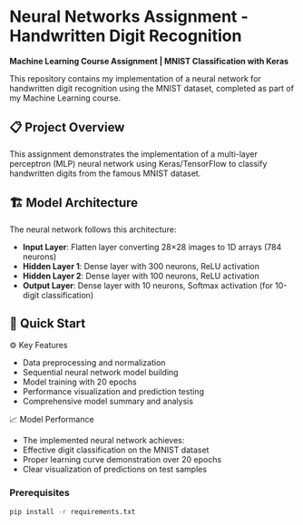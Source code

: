 # Neural Networks Assignment - Handwritten Digit Recognition

**Machine Learning Course Assignment | MNIST Classification with Keras**

This repository contains my implementation of a neural network for handwritten digit recognition using the MNIST dataset, completed as part of my Machine Learning course.

## 📋 Project Overview

This assignment demonstrates the implementation of a multi-layer perceptron (MLP) neural network using Keras/TensorFlow to classify handwritten digits from the famous MNIST dataset.

## 🏗️ Model Architecture

The neural network follows this architecture:
- **Input Layer**: Flatten layer converting 28×28 images to 1D arrays (784 neurons)
- **Hidden Layer 1**: Dense layer with 300 neurons, ReLU activation
- **Hidden Layer 2**: Dense layer with 100 neurons, ReLU activation  
- **Output Layer**: Dense layer with 10 neurons, Softmax activation (for 10-digit classification)

## 🚀 Quick Start

⚙️ Key Features
- Data preprocessing and normalization
- Sequential neural network model building
- Model training with 20 epochs
- Performance visualization and prediction testing
- Comprehensive model summary and analysis

📈 Model Performance
- The implemented neural network achieves:
- Effective digit classification on the MNIST dataset
- Proper learning curve demonstration over 20 epochs
- Clear visualization of predictions on test samples
  
### Prerequisites
```bash
pip install -r requirements.txt

